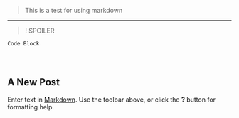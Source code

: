 
> This is a test for using markdown
* * *
>! SPOILER

	Code Block



## A New Post

Enter text in [Markdown](http://daringfireball.net/projects/markdown/). Use the toolbar above, or click the **?** button for formatting help.
